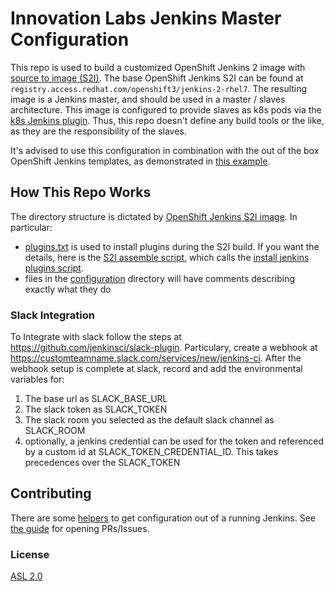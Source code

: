 # Innovation Labs Jenkins Master Configuration
This repo is used to build a customized OpenShift Jenkins 2 image with [source to image (S2I)](https://github.com/openshift/source-to-image). The base OpenShift Jenkins S2I can be found at `registry.access.redhat.com/openshift3/jenkins-2-rhel7`. The resulting image is a Jenkins master, and should be used in a master / slaves architecture. This image is configured to provide slaves as k8s pods via the [k8s Jenkins plugin](https://docs.openshift.com/container-platform/3.5/using_images/other_images/jenkins.html#using-the-jenkins-kubernetes-plug-in-to-run-jobs). Thus, this repo doesn't define any build tools or the like, as they are the responsibility of the slaves.

It's advised to use this configuration in combination with the out of the box OpenShift Jenkins templates, as demonstrated in [this example](https://github.com/rht-labs/examples/tree/jenkins-ocp-templates/jenkins-ocp-templates).

## How This Repo Works

The directory structure is dictated by [OpenShift Jenkins S2I image](https://docs.openshift.com/container-platform/3.5/using_images/other_images/jenkins.html#jenkins-as-s2i-builder). In particular:

- [plugins.txt](plugins.txt) is used to install plugins during the S2I build. If you want the details, here is the [S2I assemble script](https://github.com/openshift/jenkins/blob/master/2/contrib/s2i/assemble), which calls the [install jenkins plugins script](https://github.com/openshift/jenkins/blob/master/2/contrib/jenkins/install-plugins.sh).
- files in the [configuration](configuration) directory will have comments describing exactly what they do

### Slack Integration
To Integrate with slack follow the steps at https://github.com/jenkinsci/slack-plugin. Particulary, create a webhook at  https://customteamname.slack.com/services/new/jenkins-ci. After the webhook setup is complete at slack, record and add the environmental variables for:
1. The base url as SLACK_BASE_URL
2. The slack token as SLACK_TOKEN
3. The slack room you selected as the default slack channel as SLACK_ROOM
4. optionally, a jenkins credential can be used for the token and referenced by a custom id at SLACK_TOKEN_CREDENTIAL_ID. This takes precedences over the SLACK_TOKEN

## Contributing

There are some [helpers](helpers/README.MD) to get configuration out of a running Jenkins. See [the guide](https://github.com/rht-labs/api-design/blob/master/CONTRIBUTING.md) for opening PRs/Issues.

### License
[ASL 2.0](LICENSE)
